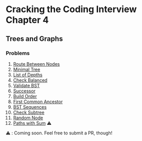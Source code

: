 # Cracking the Coding Interview Chapter 4

## Trees and Graphs

### Problems

1. [Route Between Nodes]
1. [Minimal Tree]
1. [List of Depths]
1. [Check Balanced]
1. [Validate BST]
1. [Successor]
1. [Build Order]
1. [First Common Ancestor]
1. [BST Sequences]
1. [Check Subtree]
1. [Random Node]
1. [Paths with Sum] ⚠️

⚠️ : Coming soon. Feel free to submit a PR, though!

[route between nodes]: ./python/route_between_nodes.py
[minimal tree]: ./python/minimal_tree.py
[list of depths]: ./python/list_of_depths.py
[check balanced]: ./python/check_balanced.py
[validate bst]: ./python/validate_bst.py
[successor]: ./python/successor.py
[build order]: ./python/build_order.py
[first common ancestor]: ./python/first_common_ancestor.py
[bst sequences]: ./python/bst_sequences.py
[check subtree]: ./python/check_subtree.py
[random node]: ./python/random_node.py
[paths with sum]: ./python/paths_with_sum.py
